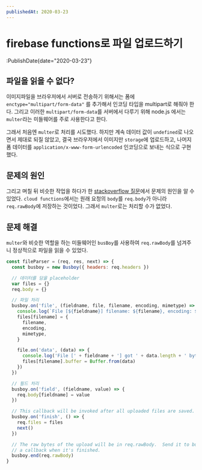```yaml
---
publishedAt: 2020-03-23
---
```


# firebase functions로 파일 업로드하기

:PublishDate{date="2020-03-23"}

## 파일을 읽을 수 없다?

이미지파일을 브라우저에서 서버로 전송하기 위해서는 폼에 `enctype="multipart/form-data"` 를 추가해서 인코딩 타입을 multipart로 해줘야 한다. 그리고 이러한 `multipart/form-data`를 서버에서 다루기 위해 node.js 에서는 `multer`라는 미들웨어를 주로 사용한다고 한다.

그래서 처음엔 `multer`로 처리를 시도했다. 하지만 계속 데이터 값이 `undefined`로 나오면서 제대로 되질 않았고, 결국 브라우저에서 이미지만 `storage`에 업로드하고, 나머지 폼 데이터를 `application/x-www-form-urlencoded` 인코딩으로 보내는 식으로 구현했다.

## 문제의 원인

그리고 며칠 뒤 비슷한 작업을 하다가 한 [stackoverflow 질문](https://stackoverflow.com/questions/47242340/how-to-perform-an-http-file-upload-using-express-on-cloud-functions-for-firebase)에서 문제의 원인을 알 수 있었다.
`cloud functions`에서는 원래 요청의 `body`를 `req.body`가 아니라 `req.rawBody`에 저장하는 것이었다. 그래서 `multer`로는 처리할 수가 없었다.

## 문제 해결

`multer`와 비슷한 역할을 하는 미들웨어인 `busBoy`를 사용하여 `req.rawBody`를 넘겨주니 정상적으로 파일을 읽을 수 있었다.

```javascript
const fileParser = (req, res, next) => {
  const busboy = new Busboy({ headers: req.headers })

  // 데이터를 담을 placeholder
  var files = {}
  req.body = {}

  // 파일 처리
  busboy.on('file', (fieldname, file, filename, encoding, mimetype) => {
    console.log(`File [${fieldname}] filename: ${filename}, encoding: ${encoding}, mimetype: ${mimetype}`)
    files[filename] = {
      filename,
      encoding,
      mimetype,
    }

    file.on('data', (data) => {
      console.log('File [' + fieldname + '] got ' + data.length + ' bytes')
      files[filename].buffer = Buffer.from(data)
    })
  })

  // 필드 처리
  busboy.on('field', (fieldname, value) => {
    req.body[fieldname] = value
  })

  // This callback will be invoked after all uploaded files are saved.
  busboy.on('finish', () => {
    req.files = files
    next()
  })

  // The raw bytes of the upload will be in req.rawBody.  Send it to busboy, and get
  // a callback when it's finished.
  busboy.end(req.rawBody)
}
```
